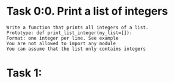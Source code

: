 # Task 0:0. Print a list of integers
    Write a function that prints all integers of a list.
    Prototype: def print_list_integer(my_list=[]):
    Format: one integer per line. See example
    You are not allowed to import any module
    You can assume that the list only contains integers
# Task 1:
